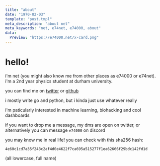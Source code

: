 ```yaml
---
title: "about"
date: "1970-02-03"
template: "post.tmpl"
meta_description: "about net"
meta_keywords: "net, e74net, e74000, about"
data:
  Preview: "https://e74000.net/x-card.png"
---
```


# hello!

i'm net (you might also know me from other places as e74000 or e74net). i'm a 2nd year physics student at durham university.

you can find me on [twitter](https://x.com/e74net) or [github](https://github.com/e74000)

i mostly write go and python, but i kinda just use whatever really

i'm paticularly interested in machine learning, biohacking and cool dashboards

if you want to drop me a message, my dms are open on twitter, or alternatively you can message `e74000` on discord

you may know me in real life! you can check with this sha256 hash:

```
4e60c1cd7a35f243c2af4d0e4622f7ca695a515277f1ea62666f29bdc142fd1d
```

(all lowercase, full name)
